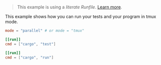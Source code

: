 > This example is using a _literate Runfile_. [Learn more](../../user-guide/runfile.md#literate-runfiles).

This example shows how you can run your tests and your program in tmux mode.

```toml
mode = "parallel" # or mode = "tmux"

[[run]]
cmd = ["cargo", "test"]

[[run]]
cmd = ["cargo", "run"]
```
